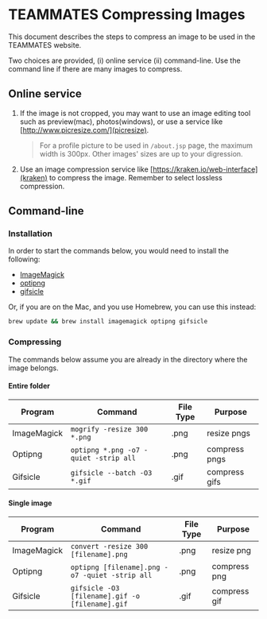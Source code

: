 # TEAMMATES Compressing Images

This document describes the steps to compress an image to be used in the TEAMMATES website.

Two choices are provided, (i) online service (ii) command-line. Use the command line if there are many images to compress.

## Online service

1. If the image is not cropped, you may want to use an image editing tool such as preview(mac), photos(windows), or use a service like [http://www.picresize.com/](picresize). 
    > For a profile picture to be used in `/about.jsp` page, the maximum width is 300px. Other images' sizes are up to your digression.

2. Use an image compression service like [https://kraken.io/web-interface](kraken) to compress the image. Remember to select lossless compression.

## Command-line

### Installation

In order to start the commands below, you would need to install the following:

- [ImageMagick](https://www.imagemagick.org/script/download.php)
- [optipng](http://optipng.sourceforge.net/)
- [gifsicle](https://www.lcdf.org/gifsicle/)

Or, if you are on the Mac, and you use Homebrew, you can use this instead:

```sh
brew update && brew install imagemagick optipng gifsicle
```

### Compressing

The commands below assume you are already in the directory where the image belongs.

#### Entire folder
| Program     | Command                               | File Type | Purpose       |
|-------------|---------------------------------------|-----------|---------------|
| ImageMagick | `mogrify -resize 300 *.png`           | .png      | resize pngs   |
| Optipng     | `optipng *.png -o7 -quiet -strip all` | .png      | compress pngs |
| Gifsicle    | `gifsicle --batch -O3 *.gif`          | .gif      | compress gifs |

#### Single image
| Program     | Command                                         | File Type | Purpose      |
|-------------|-------------------------------------------------|-----------|--------------|
| ImageMagick | `convert -resize 300 [filename].png`            | .png      | resize png   |
| Optipng     | `optipng [filename].png -o7 -quiet -strip all`  | .png      | compress png |
| Gifsicle    | `gifsicle -O3 [filename].gif -o [filename].gif` | .gif      | compress gif |
